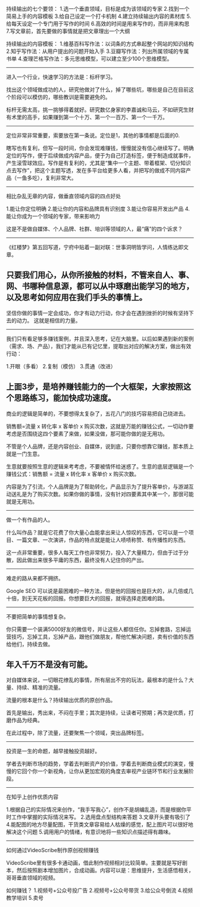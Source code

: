 
持续输出的七个要领：
1.选一个垂直领域，目标是成为该领域的专家
2.找到一个简易上手的内容模板
3.给自己设定一个打卡机制
4.建立持续输出内容的素材库
5.给每天设定一个专门用于写作的时间
6.高效的时间是用来写作的，而非用来构思
7.写文章前，首先要做的事情就是把文章理出一个大纲

持续输出的内容模板：
1.维基百科写作法：以词条的方式串起整个网站的知识结构
2.知乎写作法：从用户提出的问题开始入手
3.豆瓣写作法：列出所属领域的专属书单
4.查理芒格写作法：多元思维模型，可以建立至少100个思维模型。


---
进入一个行业，快速学习的方法是：标杆学习。

找出这个领域做成功的人，研究他做对了什么，掉了哪些坑，哪些是自己在目前这个阶段可以模仿的，哪些教训是需要避免的。

标杆无需太高，挑一挑够得着就好。研究数亿身家的李嘉诚和马云，不如研究生财有术里的高手，如果赚到第一个十万、第一个一百万、第一个一千万。

---
定位非常非常重要，索要放在第一条说。定位是1，其他的事情都是后面的0.

瞎写也有复利，但写一段时间，你会发现难赚钱，慢慢就没有信心继续写了。明确定位的写作，便于后续做成内容产品，便于为自己打造标签，便于制造成就事件，产生滚雪球效应。写作是有复利的，尤其是“集中一个主题、带着框架、切分知识点去写作”，把这个主题写透，发在多平台给更多人看，并把写的做成不同内容产品（一鱼多吃），复利非常大。

---

相比杂乱无章的内容，做垂直领域内容的四点好处

1.能让你定位明确
2.能让你的内容和品牌具有识别度
3.能让你容易开发出产品
4.能让你成为一个领域的专家，带来影响力

这是不是做自媒体、个人品牌、社群、培训等领域的人，最“痛”的四个诉求？

---
《红楼梦》第五回写道，宁府中贴着一副对联：世事洞明皆学问，人情练达即文章。

只要我们用心，从你所接触的材料，不管来自人、事、网、书哪种信息源，都可以从中琢磨出能学习的地方，以及思考如何应用在我们手头的事情上。
---
坚信你做的事情一定会成功，你才有动力行动，你才会在遇到挫折的时候有坚持下去的动力。
这就是相信的力量。

---
我们只有看足够多赚钱案例，并且深入思考，记在大脑里。以后如果遇到新的案例（需求、场、产品），我们才能从已有记忆里，提取出对应的解决方案，做出有效行动：

1.开眼（多看）
2.复制（模仿）
3.贯通（改进）

上面3步，是培养赚钱能力的一个大框架，大家按照这个思路练习，能加快成功速度。
---
商业的逻辑是简单的，不要想得太复杂了，五花八门的技巧容易把自己绕进去。

销售额=流量 x 转化率 x 客单价 x 购买次数，这就是万能的赚钱公式，一切动作要考虑是否围绕这四个要素了来做，如果没做，那可能你做的是无用功。

不管是个人品牌，还是内容创业、自媒体，说到底，只要你想靠它赚钱，那本质上就是一门生意。

生意就要按照生意的逻辑来考考虑，不要被情怀给迷惑了。生意的底层逻辑是一个赚钱公式：销售额 = 流量 x 转化率 x 客单价 x 购买次数。

内容是为了引流，个人品牌是为了帮助转化，产品显示为了提升客单价，与游湖互动送礼是为了购买次数。如果你做的事情，没有针对四要素其中某一个，那很可能就是无用功。

---
做一个有作品的人。

什么叫作品？就是它花费了你大量心血能拿出来让人惊叹的东西，它可以是一个项目、一篇文章、一次演讲，作品的特点就是能让人啧啧称赞、有传播性的东西。

这一点非常重要，很多人每天工作也非常努力，投入了大量精力，但由于过于分散，因此做出来很多平庸的东西，最终没有人记住你的产出。

---
难走的路从来都不拥挤。

Google SEO 可以说是最困难的一种方法，但是他的回报也是巨大的，从几倍或几十倍，到无天花板的回报。你想要巨大的回报，就得选择走困难的路。

---
不要把简单的事情想复杂。

你只需要一个装满5000好友的微信号，并让这些人都信任你。忘掉套路，忘掉运营技巧，忘掉工具，忘掉产品，跟他们做朋友，帮他忙解决问题，卖有价值的东西给他们，持续去做。

年入千万不是没有可能。
---
对自媒体来说，一切眼花缭乱的事情，所有层出不穷的玩法，最根本的是什么？大量、持续、精准的流量。

流量的根本是什么？持续输出优质的原创作品。

首先是输出，秀出来，不闷在手里；其次是持续，让读者可预期；再次是优质，打磨作品为经典。

在此过程中，除了流量，还要聚焦一个领域，突出品牌标签。

---

投资是一生的命题，越早接触投资越好。

学者去判断市场的趋势，学着去判断资产的价值，学着去判断商业模式的演变，慢慢的它回个你一个新视角，让你从更加宏观的角度去审视产业链环节和行业发展阶段。

---

在知乎上创作优质内容

1.根据自己的实际情况来创作，“我手写我心”，创作不是胡编乱造，而是根据你平时工作中掌握的实际情况来写。
2.选用盘点型结构来答题
3.文章开头要有吸引了
4.能配图的地方尽量配图，干货类文章容易给人枯燥的感觉，配上图片可以很好地解决这个问题
5.调用用户的情绪，有意识地将一些知识点描述得有趣味。

--- 
如何通过VideoScribe制作原创视频赚钱

VideoScribe里有很多卡通动画，借此制作视频相对比较简单。主要就是写好剧本，然后按照剧本增加图片，合成动画。内容可以是：思维提升，生活感悟相关，哥哥垂直领域的视频。

如何赚钱？
1.视频号+公众号投广告
2.视频号+公众号带货
3.给公众号倒流
4.视频教学培训
5.卖号
